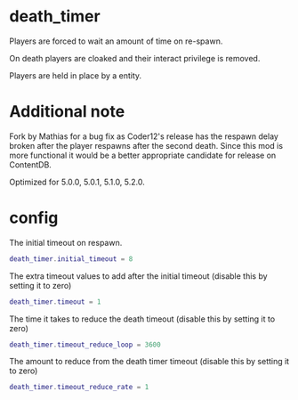 # death_timer
Players are forced to wait an amount of time on re-spawn. 

On death players are cloaked and their interact privilege is removed. 

Players are held in place by a entity.

# Additional note
Fork by Mathias for a bug fix as Coder12's release has the respawn delay broken after the player respawns after the second death. Since this mod is more functional it would be a better appropriate candidate for release on ContentDB.

Optimized for 5.0.0, 5.0.1, 5.1.0, 5.2.0.

# config

The initial timeout on respawn.

``` lua
death_timer.initial_timeout = 8
```

The extra timeout values to add after the initial timeout (disable this by setting it to zero)

``` lua
death_timer.timeout = 1
```

The time it takes to reduce the death timeout (disable this by setting it to zero)

``` lua
death_timer.timeout_reduce_loop = 3600
```

The amount to reduce from the death timer timeout (disable this by setting it to zero)

``` lua
death_timer.timeout_reduce_rate = 1
```
